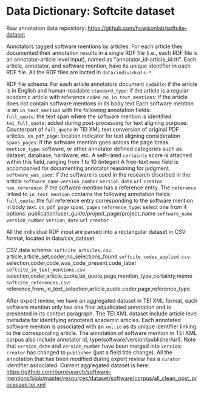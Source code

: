 # Data Dictionary: Softcite dataset

Raw annotation data repository: https://github.com/howisonlab/softcite-dataset

Annotators tagged software mentions by articles. For each article they documented their annotation results in a single RDF file (i.e., each RDF file is an annotator-article level input), named as "annotator_id-article_id.ttl". Each article, annotator, and software mention, have its unique identifier in each RDF file. All the RDF files are locted in `data/individuals-*`.

RDF file schema:
	For each article annotators document
		`codable`: if the article is in English and human-readable
		`standard_type`: if the article is a regular academic article with reference
		`coded_no_in_text_mentions`: if the article does not contain software mentions in its body text 
		Each software mention is an `in_text_mention` with the following annotation fields:  
			`full_quote`: the text span where the software mention is identified 
		`tei_full_quote`: added during post-processing for text aligning purpose. Counterpart of `full_quote` in TEI XML text 		conversion of original PDF articles.
			`on_pdf_page`: location indicator for text aligning consideration
			`spans_pages`: if the software mention goes across the page break
			`mention_type`: software, or other annotator defined categories such as dataset, database, hardware, etc.
				A self-rated `certainty` score is attached within this field, ranging from 1 to 10 (integer)
				A free-text `memo` field is accompanied for documenting annotator reasoning for judgment.
			`software_was_used`: if the software is used in the research discribed in the article
			`software_name`
			`version_number`
			`version_date`
			`url`
			`creator`
			`has_reference`: if the software mention has a reference entry.
		The `reference` linked to `in_text_mention` contains the following annotation fields:
			`full_quote`: the full reference entry corresponding to the software mention in body text.
			`on_pdf_page`
			`spans_pages`
			`reference_type`: select one from 4 options: publication/user_guide/project_page/project_name
			`software_name`
			`version_number`
			`version_date`
			`url`
			`creator`

All the individual RDF input are parsed into a rectangular dataset in CSV format, located in data/csv_dataset.

CSV data schema:
	`softcite_articles.csv`: article,article_set,coder,no_selections_found
	`softcite_codes_applied.csv`: selection,coder,code,was_code_present,code_label
	`softcite_in_text_mentions.csv`: selection,coder,article,quote,tei_quote,page,mention_type,certainty,memo
	`softcite_references.csv`: reference,from_in_text_selection,article,quote,coder,page,reference_type

After expert review, we have an aggregated dataset in TEI XML format, each software mention only has one final adjudicated annotation and is presented in its context paragraph. The TEI XML dataset include article level metadata for identifying annotated academic articles. Each annotated software mention is associated with an `xml:id` as its unique identifier linking to the corresponding article. The annotation of software mention in TEI XML corpus also include annotator id, type(software/version/publisher/url). Note that `version_date` and `version_number` have been merged into `version`; `creator` has changed to `publisher` (just a field title change). All the annotation that has been modified during expert review has a `curator` identifier associated.
Current aggregated dataset is here: https://github.com/ourresearch/software-mentions/blob/master/resources/dataset/software/corpus/all_clean_post_processed.tei.xml 
